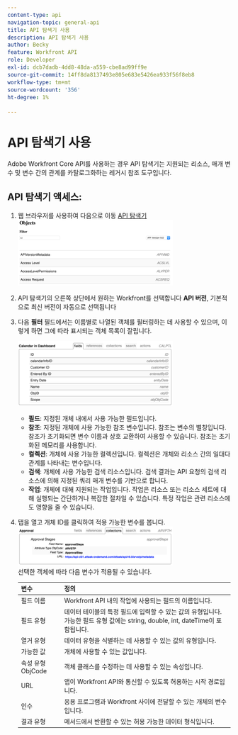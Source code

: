 ```yaml
---
content-type: api
navigation-topic: general-api
title: API 탐색기 사용
description: API 탐색기 사용
author: Becky
feature: Workfront API
role: Developer
exl-id: dcb7dadb-4dd8-48da-a559-cbe8ad99ff9e
source-git-commit: 14ff8da8137493e805e683e5426ea933f56f8eb8
workflow-type: tm+mt
source-wordcount: '356'
ht-degree: 1%

---
```



# API 탐색기 사용

Adobe Workfront Core API를 사용하는 경우 API 탐색기는 지원되는 리소스, 매개 변수 및 변수 간의 관계를 카탈로그화하는 레거시 참조 도구입니다.

## API 탐색기 액세스:

1. 웹 브라우저를 사용하여 다음으로 이동 [API 탐색기](https://developer.adobe.com/workfront/api-explorer/)\
   ![](assets/mceclip1-350x149.png)

1. API 탐색기의 오른쪽 상단에서 원하는 Workfront를 선택합니다 **API 버전**, 기본적으로 최신 버전이 자동으로 선택됩니다
1. 다음 **필터** 필드에서는 이름별로 나열된 객체를 필터링하는 데 사용할 수 있으며, 이렇게 하면 그에 따라 표시되는 객체 목록이 잘립니다.

   ![](assets/mceclip2-350x147.png)

   * **필드**: 지정된 개체 내에서 사용 가능한 필드입니다.
   * **참조**: 지정된 개체에 사용 가능한 참조 변수입니다. 참조는 변수의 별칭입니다. 참조가 초기화되면 변수 이름과 상호 교환하여 사용할 수 있습니다. 참조는 초기화된 메모리를 사용합니다.
   * **컬렉션**: 개체에 사용 가능한 컬렉션입니다. 컬렉션은 개체와 리소스 간의 일대다 관계를 나타내는 변수입니다.
   * **검색**: 개체에 사용 가능한 검색 리소스입니다. 검색 결과는 API 요청의 검색 리소스에 의해 지정된 쿼리 매개 변수를 기반으로 합니다.
   * **작업**: 개체에 대해 지원되는 작업입니다. 작업은 리소스 또는 리소스 세트에 대해 실행되는 간단하거나 복잡한 절차일 수 있습니다. 특정 작업은 관련 리소스에도 영향을 줄 수 있습니다.

1. 탭을 열고 개체 ID를 클릭하여 적용 가능한 변수를 봅니다.\
   ![](assets/approval-350x89.png)\
   선택한 객체에 따라 다음 변수가 적용될 수 있습니다.

   | 변수 | 정의 |
   |---|---|
   | 필드 이름 | Workfront API 내의 작업에 사용되는 필드의 이름입니다. |
   | 필드 유형 | 데이터 테이블의 특정 필드에 입력할 수 있는 값의 유형입니다. 가능한 필드 유형 값에는 string, double, int, dateTime이 포함됩니다. |
   | 열거 유형 | 데이터 유형을 식별하는 데 사용할 수 있는 값의 유형입니다. |
   | 가능한 값 | 개체에 사용할 수 있는 값입니다. |
   | 속성 유형 ObjCode | 객체 클래스를 수정하는 데 사용할 수 있는 속성입니다. |
   | URL | 앱이 Workfront API와 통신할 수 있도록 허용하는 시작 경로입니다. |
   | 인수 | 응용 프로그램과 Workfront 사이에 전달할 수 있는 개체의 변수입니다. |
   | 결과 유형 | 메서드에서 반환할 수 있는 허용 가능한 데이터 형식입니다. |
